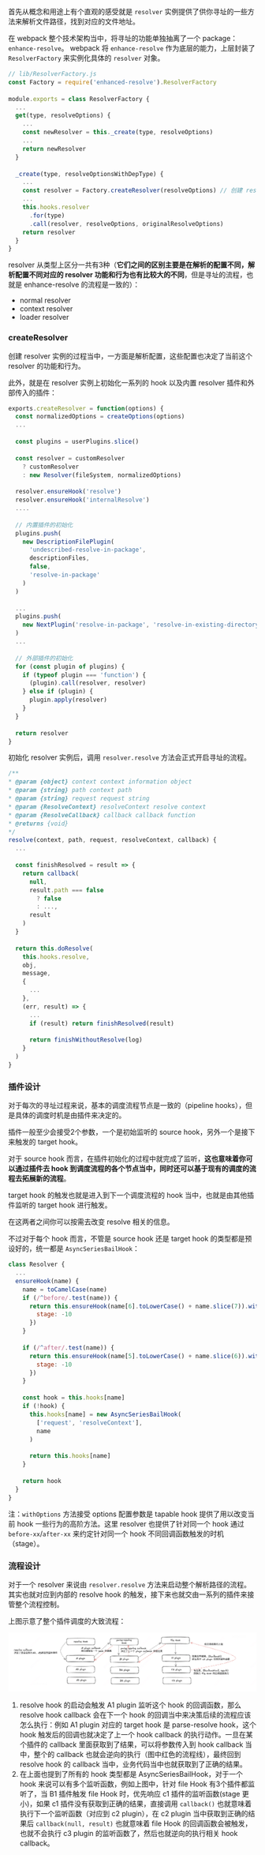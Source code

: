 

首先从概念和用途上有个直观的感受就是 `resolver` 实例提供了供你寻址的一些方法来解析文件路径，找到对应的文件地址。

在 webpack 整个技术架构当中，将寻址的功能单独抽离了一个 package：`enhance-resolve`。 webpack 将 `enhance-resolve` 作为底层的能力，上层封装了 `ResolverFactory` 来实例化具体的 `resolver` 对象。

```javascript
// lib/ResolverFactory.js
const Factory = require('enhanced-resolve').ResolverFactory

module.exports = class ResolverFactory {
  ...
  get(type, resolveOptions) {
    ...
    const newResolver = this._create(type, resolveOptions)
    ...
    return newResolver
  }

  _create(type, resolveOptionsWithDepType) {
    ...
    const resolver = Factory.createResolver(resolveOptions) // 创建 resolver 实例
    ...
    this.hooks.resolver
      .for(type)
      .call(resolver, resolveOptions, originalResolveOptions)
    return resolver
  }
}
```

resolver 从类型上区分一共有3种（**它们之间的区别主要是在解析的配置不同，解析配置不同对应的 resolver 功能和行为也有比较大的不同**，但是寻址的流程，也就是 enhance-resolve 的流程是一致的）：

* normal resolver
* context resolver
* loader resolver

### createResolver

创建 resolver 实例的过程当中，一方面是解析配置，这些配置也决定了当前这个 resolver 的功能和行为。

此外，就是在 resolver 实例上初始化一系列的 hook 以及内置 resolver 插件和外部传入的插件：

```javascript
exports.createResolver = function(options) {
  const normalizedOptions = createOptions(options)
  ...

  const plugins = userPlugins.slice()

  const resolver = customResolver
    ? customResolver
    : new Resolver(fileSystem, normalizedOptions)

  resolver.ensureHook('resolve')
  resolver.ensureHook('internalResolve')
  ....

  // 内置插件的初始化
  plugins.push(
    new DescriptionFilePlugin(
      'undescribed-resolve-in-package',
      descriptionFiles,
      false,
      'resolve-in-package'
    )
  )

  ...
  plugins.push(
    new NextPlugin('resolve-in-package', 'resolve-in-existing-directory')
  )
  ...

  // 外部插件的初始化
  for (const plugin of plugins) {
    if (typeof plugin === 'function') {
      (plugin).call(resolver, resolver)
    } else if (plugin) {
      plugin.apply(resolver)
    }
  }

  return resolver
}
```

初始化 resolver 实例后，调用  `resolver.resolve` 方法会正式开启寻址的流程。

```javascript
/**
* @param {object} context context information object
* @param {string} path context path
* @param {string} request request string
* @param {ResolveContext} resolveContext resolve context
* @param {ResolveCallback} callback callback function
* @returns {void}
*/
resolve(context, path, request, resolveContext, callback) {
  ...

  const finishResolved = result => {
    return callback(
      null,
      result.path === false
        ? false
        : ...,
      result
    )
  }

  return this.doResolve(
    this.hooks.resolve,
    obj,
    message,
    {
      ...
    },
    (err, result) => {
      ...
      if (result) return finishResolved(result)

      return finishWithoutResolve(log)
    }
  )
}
```

### 插件设计

对于每次的寻址过程来说，基本的调度流程节点是一致的（pipeline hooks），但是具体的调度时机是由插件来决定的。

插件一般至少会接受2个参数，一个是初始监听的 source hook，另外一个是接下来触发的 target hook。


对于 source hook 而言，在插件初始化的过程中就完成了监听，**这也意味着你可以通过插件去 hook 到调度流程的各个节点当中，同时还可以基于现有的调度的流程去拓展新的流程**。

target hook 的触发也就是进入到下一个调度流程的 hook 当中，也就是由其他插件监听的 target hook 进行触发。

在这两者之间你可以按需去改变 resolve 相关的信息。

不过对于每个 hook 而言，不管是 source hook 还是 target hook 的类型都是预设好的，统一都是 `AsyncSeriesBailHook`：

```javascript
class Resolver {
  ...
  ensureHook(name) {
    name = toCamelCase(name)
    if (/^before/.test(name)) {
      return this.ensureHook(name[6].toLowerCase() + name.slice(7)).withOptions({
        stage: -10
      })
    }

    if (/^after/.test(name)) {
      return this.ensureHook(name[5].toLowerCase() + name.slice(6)).withOptions({
        stage: -10
      })
    }

    const hook = this.hooks[name]
    if (!hook) {
      this.hooks[name] = new AsyncSeriesBailHook(
        ['request', 'resolveContext'],
        name
      )

      return this.hooks[name]
    }

    return hook
  }
}
```

注：`withOptions` 方法接受 options 配置参数是 tapable hook 提供了用以改变当前 hook 一些行为的高阶方法。这里 resolver 也提供了针对同一个 hook 通过 `before-xx`/`after-xx` 来约定针对同一个 hook 不同回调函数触发的时机（stage）。

### 流程设计

对于一个 resolver 来说由 `resolver.resolve` 方法来启动整个解析路径的流程。其实也就对应到内部的 resolve hook 的触发，接下来也就交由一系列的插件来接管整个流程控制。

上图示意了整个插件调度的大致流程：

![Resolver](../images/webpack/resolver.png)

1. resolve hook 的启动会触发 A1 plugin 监听这个 hook 的回调函数，那么 resolve hook callback 会在下一个 hook 的回调当中来决策后续的流程应该怎么执行：例如 A1 plugin 对应的 target hook 是 parse-resolve hook，这个 hook 触发后的回调也就决定了上一个 hook callback 的执行动作。一旦在某个插件的 callback 里面获取到了结果，可以将参数传入到 hook callback 当中，整个的 callback 也就会逆向的执行（图中红色的流程线），最终回到 resolve hook 的 callback 当中，业务代码当中也就获取到了正确的结果。
2. 在上面也提到了所有的 hook 类型都是 AsyncSeriesBailHook，对于一个 hook 来说可以有多个监听函数，例如上图中，针对 file Hook 有3个插件都监听了，当 B1 插件触发 file Hook 时，优先响应 c1 插件的监听函数(stage 更小)，如果 c1 插件没有获取到正确的结果，直接调用 `callback()` 也就意味着执行下一个监听函数（对应到 c2 plugin），在 c2 plugin 当中获取到正确的结果后 `callback(null, result)` 也就意味着 file Hook 的回调函数会被触发，也就不会执行 c3 plugin 的监听函数了，然后也就逆向的执行相关 hook callback。